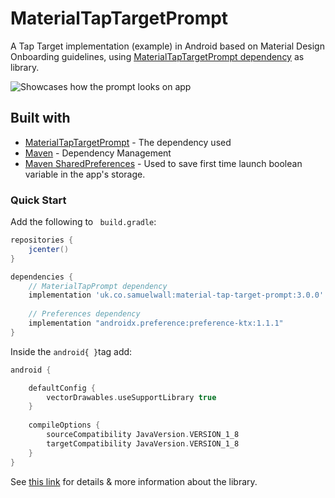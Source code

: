 # MaterialTapTargetPrompt
A Tap Target implementation (example) in Android based on Material Design Onboarding guidelines, using [MaterialTapTargetPrompt dependency](https://github.com/sjwall/MaterialTapTargetPrompt) as library.

![Showcases how the prompt looks on app](https://github.com/sjwall/MaterialTapTargetPrompt/blob/master/docs/assets/example_FAB.png)

## Built with

* [MaterialTapTargetPrompt](https://github.com/sjwall/MaterialTapTargetPrompt) - The dependency used
* [Maven](https://maven.apache.org/) - Dependency Management
* [Maven SharedPreferences](https://mvnrepository.com/artifact/androidx.preference/preference-ktx/1.1.0-alpha02) - Used to save first time launch boolean variable in the app's storage.

### Quick Start

Add the following to ``` build.gradle```:

```gradle
repositories {
    jcenter()
}

dependencies {
    // MaterialTapPrompt dependency
    implementation 'uk.co.samuelwall:material-tap-target-prompt:3.0.0'
    
    // Preferences dependency
    implementation "androidx.preference:preference-ktx:1.1.1"
}
```

Inside the ``` android{ } ```tag add:
```gradle
android {

    defaultConfig {
        vectorDrawables.useSupportLibrary true
    }
    
    compileOptions {
        sourceCompatibility JavaVersion.VERSION_1_8
        targetCompatibility JavaVersion.VERSION_1_8
    }
}
```

See [this link](https://gist.github.com/PurpleBooth/b24679402957c63ec426) for details & more information about the library.

